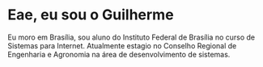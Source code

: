 <h1>Eae, eu sou o Guilherme</h1>
<p>Eu moro em Brasília, sou aluno do Instituto Federal de Brasília no curso de Sistemas para Internet. Atualmente estagio no Conselho Regional de Engenharia e Agronomia na área de desenvolvimento de sistemas. </p>

